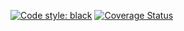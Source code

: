 [![Code style: black](https://img.shields.io/badge/code%20style-black-000000.svg)](https://github.com/psf/black) [![Coverage Status](https://coveralls.io/repos/github/half-adder/wormAnalysis/badge.svg?branch=master)](https://coveralls.io/github/half-adder/wormAnalysis?branch=master)